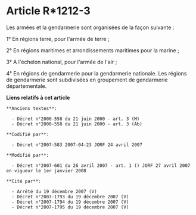 # Article R*1212-3

Les armées et la gendarmerie sont organisées de la façon suivante :

1° En régions terre, pour l'armée de terre ;

2° En régions maritimes et arrondissements maritimes pour la marine ;

3° A l'échelon national, pour l'armée de l'air ;

4° En régions de gendarmerie pour la gendarmerie nationale. Les régions de gendarmerie sont subdivisées en groupement de
gendarmerie départementale.

**Liens relatifs à cet article**

	**Anciens textes**:

	  - Décret n°2000-558 du 21 juin 2000 - art. 3 (M)
	  - Décret n°2000-558 du 21 juin 2000 - art. 3 (Ab)

	**Codifié par**:

	  - Décret n°2007-583 2007-04-23 JORF 24 avril 2007

	**Modifié par**:

	  - Décret n°2007-601 du 26 avril 2007 - art. 1 () JORF 27 avril 2007 en vigueur le 1er janvier 2008

	**Cité par**:

	  - Arrêté du 19 décembre 2007 (V)
	  - Décret n°2007-1793 du 19 décembre 2007 (V)
	  - Décret n°2007-1794 du 19 décembre 2007 (V)
	  - Décret n°2007-1795 du 19 décembre 2007 (V)
